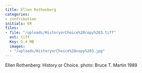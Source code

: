 ```yaml
---
title: Ellen Rothenberg
categories:
- contribution
initials: ER
files:
- file: "/uploads/HistoryorChoice%20copy%203.tiff"
  ext: tiff
  Key: 5.4 MB
  images:
  - "/uploads/HistoryorChoice%20copy%203.jpg"
---
```


Ellen Rothenberg: History or Choice. 
photo: Bruce T. Martin 
1989